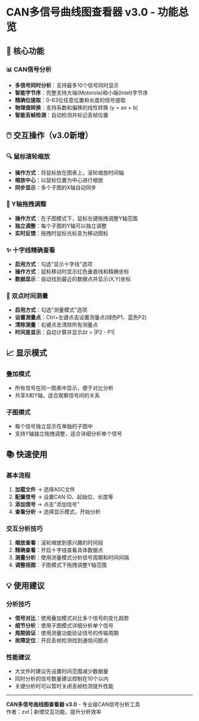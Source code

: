# CAN多信号曲线图查看器 v3.0 - 功能总览

## 🎯 核心功能

### 📊 CAN信号分析
- **多信号同时分析**：支持最多10个信号同时显示
- **智能字节序**：完整支持大端(Motorola)和小端(Intel)字节序
- **精确位提取**：0-63位任意位置和长度的信号提取
- **物理值转换**：支持系数和偏移的线性转换 (y = ax + b)
- **智能丢帧检测**：自动检测并标记丢帧位置

## 🖱️ 交互操作（v3.0新增）

### 🔍 鼠标滚轮缩放
- **操作方式**：将鼠标放在图表上，滚轮缩放时间轴
- **缩放中心**：以鼠标位置为中心进行缩放
- **同步显示**：多个子图的X轴自动同步

### 🎯 Y轴拖拽调整
- **操作方式**：在子图模式下，鼠标左键拖拽调整Y轴范围
- **独立调整**：每个子图的Y轴可以独立调整
- **实时反馈**：拖拽时鼠标光标变为移动图标

### ✨ 十字线精确查看
- **启用方式**：勾选"显示十字线"选项
- **操作方式**：鼠标移动时显示红色垂直线和精确坐标
- **数据显示**：自动找到最近的数据点并显示(X,Y)坐标

### 📏 双点时间测量
- **启用方式**：勾选"测量模式"选项
- **设置测量点**：Ctrl+左键点击设置测量点(绿色P1、蓝色P2)
- **清除测量**：右键点击清除所有测量点
- **时间差显示**：自动计算并显示Δt = |P2 - P1|

## 📈 显示模式

### 叠加模式
- 所有信号在同一图表中显示，便于对比分析
- 共享X和Y轴，适合观察信号间的关系

### 子图模式  
- 每个信号独立显示在单独的子图中
- 支持Y轴独立拖拽调整，适合详细分析单个信号

## 📚 快速使用

### 基本流程
1. **加载文件** → 选择ASC文件
2. **配置信号** → 设置CAN ID、起始位、长度等
3. **添加信号** → 点击"添加信号"
4. **查看分析** → 选择显示模式，开始分析

### 交互分析技巧
1. **缩放查看**：滚轮缩放到感兴趣的时间段
2. **精确查看**：开启十字线查看具体数据点
3. **测量分析**：使用测量模式分析信号周期和时间间隔
4. **调整视图**：子图模式下拖拽调整Y轴范围

## 💡 使用建议

### 分析技巧
- **信号对比**：使用叠加模式对比多个信号的变化趋势
- **细节分析**：使用子图模式详细分析单个信号
- **周期验证**：使用测量功能验证信号的传输周期
- **故障定位**：开启丢帧检测找到通信问题点

### 性能建议
- 大文件时建议先设置时间范围减少数据量
- 同时分析的信号数量建议控制在10个以内
- 关键分析时可以暂时关闭丢帧检测提升性能

---

**CAN多信号曲线图查看器 v3.0** - 专业级CAN信号分析工具  
作者：zxt | 新增交互功能，提升分析效率
